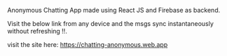 Anonymous Chatting App made using React JS and Firebase as backend.

Visit the below link from any device and the msgs sync instantaneously without refreshing !!.

visit the site here: https://chatting-anonymous.web.app
